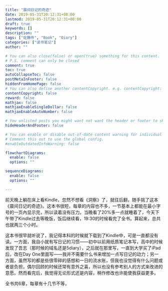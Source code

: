 ```yaml
---
title: "晨间日记的奇迹"
date: 2019-05-31T20:12:31+08:00
lastmod: 2019-05-31T20:12:31+08:00
draft: true
keywords: []
description: ""
tags: ["佐藤传", "Book", "Diary"]
categories: ["读书笔记"]
author: ""

# You can also close(false) or open(true) something for this content.
# P.S. comment can only be closed
comment: true
toc: true
autoCollapseToc: false
postMetaInFooter: false
hiddenFromHomePage: false
# You can also define another contentCopyright. e.g. contentCopyright: "This is another copyright."
contentCopyright: false
reward: false
mathjax: false
mathjaxEnableSingleDollar: false
mathjaxEnableAutoNumber: false

# You unlisted posts you might want not want the header or footer to show
hideHeaderAndFooter: false

# You can enable or disable out-of-date content warning for individual post.
# Comment this out to use the global config.
#enableOutdatedInfoWarning: false

flowchartDiagrams:
  enable: false
  options: ""

sequenceDiagrams: 
  enable: false
  options: ""

---
```


前天晚上躺在床上看Kindle，忽然不想看《洞察》了，就往后翻，随手挑了这本《晨间日记的奇迹》。这本书很短，每章的内容也不多，一节基本上都能在最小字号的一页內显示完，所以读着没有压力。当晚看了20%多一点就睡着了，今天下午带了Kindle过去等晚饭，饭后继续看，19:30的时候看完了全书。算起来，总共也就两三个小时。

这本书很早就听说了，我记得本科的时候就下载到了Kindle中，可是一直都没有读。一方面，我自小就有写日记的习惯——初中以前用纸质笔记本写，高中的时候发现了吾志（那时候的域名还是5diary），之后就在那里写，一直到大学买了iPad后，改在Day One里面写——我并不需要什么书来增加一点写日记的动力；另一方面，虽然写的都是些很零碎的感想和一日的流水账，但我也没觉得有什么问题或者是负担，偶尔回顾的时候还常有意外之喜，所以也没有参考别人的方式来改进的意愿。然而看完后，我觉得无论形式还是内容，稍作修改也许能使我获益更多。

全书共6章，每章有十几节不等，







